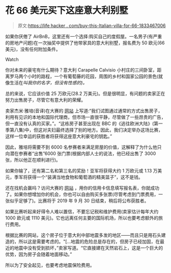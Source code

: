 # 花 66 美元买下这座意大利别墅

> 原文:[https://life hacker . com/buy-this-Italian-villa-for-66-1833467006](https://lifehacker.com/buy-this-italian-villa-for-66-1833467006)

如果你厌倦了 AirBnB，这里还有一个选择:购买自己的度假屋。一名男子(有严重的房地产问题)在一次抽奖中提供了他带家具的意大利别墅，报名费为 50 欧元(66 美元)，没有任何附加条件。

Watch

你对未来的豪宅有什么期待？意大利 Carapelle Calvisio 小村庄的三间卧室，距离罗马两个小时的路程，一个有葡萄藤的花园，周围的乡村和国家公园的景色(就像生活在*叫我你的名字，*但没有性感的*)。*

总的来说，它应该价值 25 万欧元(28.2 万美元)。但是很明显，有问题的卖家正在努力出售房子，尽管它有意大利的荣耀。

卖家杰米·雅培(音译)在大赛的 [网站](https://winahouseinitaly.co.uk/questions-answers/) 上写道:“我们试图通过通常的方式出售房子，利用有见识的本地和国际代理商，但市场一直很平静，尽管做了一些昂贵的广告，但一直没有认真的买家。”。“这栋房子甚至出现在 BBC 的《逃往欧洲大陆》(第一季第八集)中，但这对夫妇最终选择了别的地方。因此，我们决定举办这场比赛，这样一位幸运的获胜者将获得这座意大利豪宅的钥匙。”

因此，雅培将需要不到 6000 名参赛者来满足房屋的价值，这解释了为什么他只向潜在参赛者“出售”6000 张门票(根据内部人士的说法，他已经出售了 3000 张，所以他正在顺利进行)。

如果你输了，还有第二名和第三名的奖励！亚军将获得大约 1 万欧元或 1.13 万美元，季军将获得一个“装满当地食物和葡萄酒的精美篮子”，这不是钱。

还在找机会赢吗？访问大赛的 [网站](https://winahouseinitaly.co.uk/entry-form/) ，用你的信用卡信息填写报名表，你就成功了。如果你想增加你的机会，你也可以自由购买多张票(尽管考虑到门票费用，一张似乎足够了)。比赛将于 2019 年 9 月 30 日结束，稍后将公布获胜者。

如果比赛听起来好得令人难以置信，不要忘记税和维护费用(卖家估计每年大约 1000 欧元或 1110 美元)。它也远离任何主要的国际机场，所以也要考虑额外的旅行费用。

根据比赛的网站，这个房子位于意大利中部地震多发的地区——而且只是用石头建造的，所以这是需要考虑的。"[...地震的危险总是存在的，但房子已经加固，在最近的地震中没有受到损坏，”卖家写道。“它直接建在天然岩石上，这是一个巨大的优势，因为房子会随着地面移动。”

所以为了安全起见，也要考虑地震保险费用。